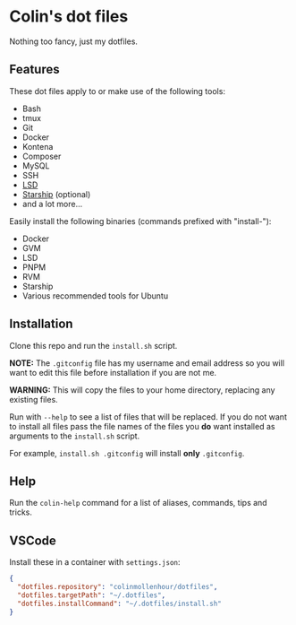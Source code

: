 # Colin's dot files

Nothing too fancy, just my dotfiles.

## Features

These dot files apply to or make use of the following tools:

- Bash
- tmux
- Git
- Docker
- Kontena
- Composer
- MySQL
- SSH
- [LSD](https://github.com/Peltoche/lsd)
- [Starship](https://starship.rs/) (optional)
- and a lot more...

Easily install the following binaries (commands prefixed with "install-"):

- Docker
- GVM
- LSD
- PNPM
- RVM
- Starship
- Various recommended tools for Ubuntu

## Installation

Clone this repo and run the `install.sh` script.

**NOTE:** The `.gitconfig` file has my username and email address so you will want to edit this
file before installation if you are not me.

**WARNING:** This will copy the files to your home directory, replacing any existing files.

Run with `--help` to see a list of files that will be replaced. If you do not want to install all files
pass the file names of the files you **do** want installed as arguments to the `install.sh` script.

For example, `install.sh .gitconfig` will install **only** `.gitconfig`.

## Help

Run the `colin-help` command for a list of aliases, commands, tips and tricks.

## VSCode

Install these in a container with `settings.json`:

```json
{
  "dotfiles.repository": "colinmollenhour/dotfiles",
  "dotfiles.targetPath": "~/.dotfiles",
  "dotfiles.installCommand": "~/.dotfiles/install.sh"
}
```

